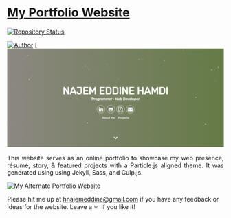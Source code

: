 # <a href="https://najemeddinehamdi.github.io/najemeddine.github.io/" target="_blank">My Portfolio Website</a>

[![Repository Status](https://img.shields.io/badge/Repository%20Status-Maintained-dark%20green.svg)](https://github.com/najemeddinehamdi/Portfolio.git)
<!-- [![Website Status](https://img.shields.io/badge/Website%20Status-Online-green)](https://people.umass.edu/avsingh) -->
[![Author](https://img.shields.io/badge/Author-Aditya%20Vikram%20Singh-blue.svg)](https://www.linkedin.com/in/najem-eddine-hamdi/)
[![Latest Release](./assets/najem.png)

 <p align="justify">This website serves as an online portfolio to showcase my web presence, résumé, story, & featured projects with a Particle.js aligned theme. It was generated using using Jekyll, Sass, and Gulp.js.</p>

![My Alternate Portfolio Website]()

Please hit me up at hnajemeddine@gmail.com if you have any feedback or ideas for the website. Leave a :star: &nbsp;if you like it!
